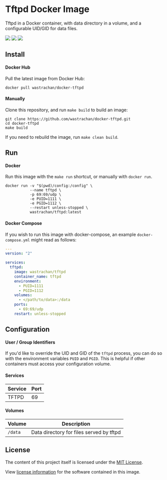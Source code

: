 Tftpd Docker Image
==================

Tftpd in a Docker container, with data directory in a volume, and a configurable UID/GID for data files.

[![](https://img.shields.io/github/tag/wastrachan/docker-tftpd.svg)](https://github.com/wastrachan/docker-tftpd/releases)
[![](https://images.microbadger.com/badges/image/wastrachan/tftpd.svg)](https://microbadger.com/images/wastrachan/tftpd)
[![](https://img.shields.io/docker/pulls/wastrachan/tftpd.svg)](https://hub.docker.com/r/wastrachan/tftpd)

## Install

#### Docker Hub
Pull the latest image from Docker Hub:

```shell
docker pull wastrachan/docker-tftpd
```

#### Manually
Clone this repository, and run `make build` to build an image:

```shell
git clone https://github.com/wastrachan/docker-tftpd.git
cd docker-tftpd
make build
```

If you need to rebuild the image, run `make clean build`.


## Run

#### Docker
Run this image with the `make run` shortcut, or manually with `docker run`.


```shell
docker run -v "$(pwd)/config:/config" \
           --name tftpd \
           -p 69:69/udp \
           -e PUID=1111 \
           -e PGID=1112 \
           --restart unless-stopped \
           wastrachan/tftpd:latest
```


#### Docker Compose
If you wish to run this image with docker-compose, an example `docker-compose.yml` might read as follows:

```yaml
---
version: "2"

services:
  tftpd:
    image: wastrachan/tftpd
    container_name: tftpd
    environment:
      - PUID=1111
      - PGID=1112
    volumes:
      - </path/to/data>:/data
    ports:
      - 69:69/udp
    restart: unless-stopped
```


## Configuration

#### User / Group Identifiers
If you'd like to override the UID and GID of the `tftpd` process, you can do so with the environment variables `PUID` and `PGID`. This is helpful if other containers must access your configuration volume.

#### Services
Service     | Port
------------|-----
TFTPD       | 69


#### Volumes
Volume          | Description
----------------|-------------
`/data`         | Data directory for files served by tftpd


## License
The content of this project itself is licensed under the [MIT License](LICENSE).

View [license information](https://www.isc.org/downloads/software-support-policy/isc-license/) for the software contained in this image.
